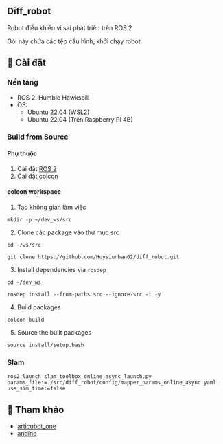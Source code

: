 ## Diff_robot

Robot điều khiển vi sai phát triển trên ROS 2

Gói này chứa các tệp cấu hình, khởi chạy robot.

## :mechanical_arm: Cài đặt

### Nền tảng

- ROS 2: Humble Hawksbill
- OS:
  - Ubuntu 22.04 (WSL2)
  - Ubuntu 22.04 (Trên Raspberry Pi 4B)

### Build from Source

#### Phụ thuộc

1. Cài đặt [ROS 2](https://docs.ros.org/en/humble/Installation/Ubuntu-Install-Debians.html)
2. Cài đặt [colcon](https://colcon.readthedocs.io/en/released/user/installation.html)

#### colcon workspace

1. Tạo không gian làm việc

```
mkdir -p ~/dev_ws/src
```

2. Clone các package vào thư mục src

```
cd ~/ws/src
```

```
git clone https://github.com/Huysiunhan02/diff_robot.git
```

3. Install dependencies via `rosdep`

```
cd ~/dev_ws
```

```
rosdep install --from-paths src --ignore-src -i -y
```

4. Build packages

```
colcon build
```

5. Source the built packages

```
source install/setup.bash
```

### Slam

```
ros2 launch slam_toolbox online_async_launch.py params_file:=./src/diff_robot/config/mapper_params_online_async.yaml use_sim_time:=false
```

## :star2: Tham khảo
 * [articubot_one](https://github.com/joshnewans/articubot_one)
 * [andino](https://github.com/Ekumen-OS/andino)
